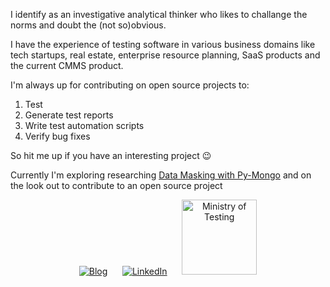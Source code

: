 I identify as an investigative analytical thinker who likes to challange the norms and doubt the (not so)obvious.

I have the experience of testing software in various business domains like tech startups, real estate, enterprise resource planning, SaaS products and the current CMMS product. 

I'm always up for contributing on open source projects to:
1. Test
2. Generate test reports
3. Write test automation scripts
4. Verify bug fixes

So hit me up if you have an interesting project 😉 

Currently I'm exploring researching [Data Masking with Py-Mongo](https://github.com/hananurrehman/data-masking-demo) and on the look out to contribute to an open source project

<div align="center">

[![Blog](https://img.shields.io/badge/Blog-100000?style=for-the-badge&logo=github&logoColor=white)](https://hananurrehman.github.io/)
&nbsp;&nbsp;&nbsp;&nbsp;
[![LinkedIn](https://img.shields.io/badge/LinkedIn-0077B5?style=for-the-badge&logo=linkedin&logoColor=white)](https://www.linkedin.com/in/hananurrehman/)
&nbsp;&nbsp;&nbsp;&nbsp;
<a href="https://club.ministryoftesting.com/u/hananurrehman/summary">
    <img src="https://global.discourse-cdn.com/flex020/uploads/ministryoftesting/original/2X/9/9d4cc3024a0cd4bf0dfd2802ff7ed3b2a8de6280.svg" width="120" alt="Ministry of Testing" />
</a>

</div>









